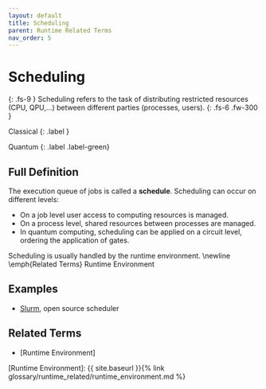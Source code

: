 ```yaml
---
layout: default
title: Scheduling
parent: Runtime Related Terms
nav_order: 5
---
```


# Scheduling
{: .fs-9 }
Scheduling refers to the task of distributing restricted resources (CPU, QPU,...) between different parties (processes, users). 
{: .fs-6 .fw-300 }

Classical
{: .label }

Quantum
{: .label .label-green}

## Full Definition
The execution queue of jobs is called a **schedule**.
Scheduling can occur on different levels:
- On a job level user access to computing resources is managed.
- On a process level, shared resources between processes are managed. 
- In quantum computing, scheduling can be applied on a circuit level, ordering the application of gates. 

Scheduling is usually handled by the runtime environment. \newline \emph{Related Terms} Runtime Environment

## Examples

- [Slurm](https://slurm.schedmd.com/overview.html), open source scheduler

<!-- ## Synonyms

- -->

## Related Terms

- [Runtime Environment]

<!--## Sources
1.  -->

[Runtime Environment]: {{ site.baseurl }}{% link glossary/runtime_related/runtime_environment.md %}

